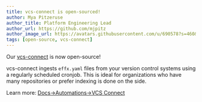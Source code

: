 ```yaml
---
title: vcs-connect is open-sourced!
author: Mya Pitzeruse
author_title: Platform Engineering Lead
author_url: https://github.com/mjpitz
author_image_url: https://avatars.githubusercontent.com/u/690578?s=460&u=9fdfa6c3ed39f7770c587b3cf0402fd851baeee8&v=4
tags: [open-source, vcs-connect]
---
```


Our [vcs-connect](https://github.com/effxhq/vcs-connect) is now open-source!

vcs-connect ingests `effx.yaml` files from your version control systems using a regularly scheduled cronjob. This is ideal
for organizations who have many repositories or prefer indexing is done on the side.

Learn more: [Docs->Automations->VCS Connect](../../../../docs/vcs-connect#getting-started)
